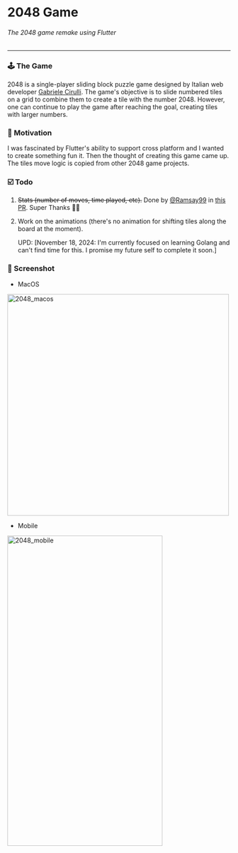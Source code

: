 
# 2048 Game

###### The 2048 game remake using Flutter


--- 

### 🕹️ The Game

2048 is a single-player sliding block puzzle game designed by Italian web developer [Gabriele Cirulli](https://gabrielecirulli.com). The game's objective is to slide numbered tiles on a grid to combine them to create a tile with the number 2048. However, one can continue to play the game after reaching the goal, creating tiles with larger numbers.


### 🚂 Motivation

I was fascinated by Flutter's ability to support cross platform and I wanted to create something fun it. Then the thought of creating this game came up. The tiles move logic is copied from other 2048 game projects.

### ☑️ Todo
1. ~~Stats (number of moves, time played, etc).~~ Done by [@Ramsay99](https://github.com/Ramsay99) in [this PR](https://github.com/hardikm9850/2048/pull/3). Super Thanks 🙌🏼 
2. Work on the animations (there's no animation for shifting tiles along the board at the moment).

   UPD: [November 18, 2024: I'm currently focused on learning Golang and can't find time for this. I promise my future self to complete it soon.]

### 📸 Screenshot

* MacOS


<img width="500" alt="2048_macos" src="https://user-images.githubusercontent.com/16346765/222961274-efdcf70c-5983-4507-9c9a-88a6a718c633.png">




* Mobile


<img width="350" height = "700" alt="2048_mobile" src="https://user-images.githubusercontent.com/16346765/222961245-049a6d25-60b8-491b-af6f-018110cdc62a.png">


